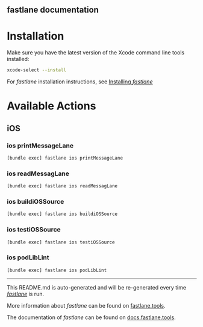 fastlane documentation
----

# Installation

Make sure you have the latest version of the Xcode command line tools installed:

```sh
xcode-select --install
```

For _fastlane_ installation instructions, see [Installing _fastlane_](https://docs.fastlane.tools/#installing-fastlane)

# Available Actions

## iOS

### ios printMessageLane

```sh
[bundle exec] fastlane ios printMessageLane
```



### ios readMessagLane

```sh
[bundle exec] fastlane ios readMessagLane
```



### ios buildiOSSource

```sh
[bundle exec] fastlane ios buildiOSSource
```



### ios testiOSSource

```sh
[bundle exec] fastlane ios testiOSSource
```



### ios podLibLint

```sh
[bundle exec] fastlane ios podLibLint
```



----

This README.md is auto-generated and will be re-generated every time [_fastlane_](https://fastlane.tools) is run.

More information about _fastlane_ can be found on [fastlane.tools](https://fastlane.tools).

The documentation of _fastlane_ can be found on [docs.fastlane.tools](https://docs.fastlane.tools).
